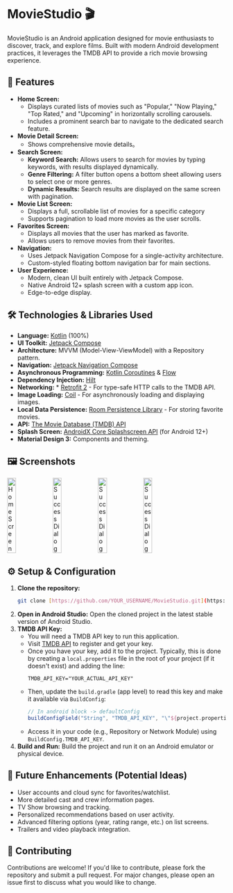 # MovieStudio 🎬

MovieStudio is an Android application designed for movie enthusiasts to discover, track, and explore films. Built with modern Android development practices, it leverages the TMDB API to provide a rich movie browsing experience.

## 🌟 Features

* **Home Screen:**
    * Displays curated lists of movies such as "Popular," "Now Playing," "Top Rated," and "Upcoming" in horizontally scrolling carousels.
    * Includes a prominent search bar to navigate to the dedicated search feature.
* **Movie Detail Screen:**
    * Shows comprehensive movie details。
* **Search Screen:**
    * **Keyword Search:** Allows users to search for movies by typing keywords, with results displayed dynamically. 
    * **Genre Filtering:** A filter button opens a bottom sheet allowing users to select one or more genres.
    * **Dynamic Results:** Search results are displayed on the same screen with pagination.
* **Movie List Screen:**
    * Displays a full, scrollable list of movies for a specific category 
    * Supports pagination to load more movies as the user scrolls.
* **Favorites Screen:**
    * Displays all movies that the user has marked as favorite.
    * Allows users to remove movies from their favorites.
* **Navigation:**
    * Uses Jetpack Navigation Compose for a single-activity architecture.
    * Custom-styled floating bottom navigation bar for main sections.
* **User Experience:**
    * Modern, clean UI built entirely with Jetpack Compose.
    * Native Android 12+ splash screen with a custom app icon.
    * Edge-to-edge display.

## 🛠️ Technologies & Libraries Used

* **Language:** [Kotlin](https://kotlinlang.org/) (100%)
* **UI Toolkit:** [Jetpack Compose](https://developer.android.com/jetpack/compose)
* **Architecture:** MVVM (Model-View-ViewModel) with a Repository pattern.
* **Navigation:** [Jetpack Navigation Compose](https://developer.android.com/jetpack/compose/navigation)
* **Asynchronous Programming:** [Kotlin Coroutines](https://kotlinlang.org/docs/coroutines-overview.html) & [Flow](https://kotlinlang.org/docs/flow.html)
* **Dependency Injection:** [Hilt](https://dagger.dev/hilt/)
* **Networking:** * [Retrofit 2](https://square.github.io/retrofit/) - For type-safe HTTP calls to the TMDB API.
* **Image Loading:** [Coil](https://coil-kt.github.io/coil/) - For asynchronously loading and displaying images.
* **Local Data Persistence:** [Room Persistence Library](https://developer.android.com/training/data-storage/room) - For storing favorite movies.
* **API:** [The Movie Database (TMDB) API](https://www.themoviedb.org/documentation/api)
* **Splash Screen:** [AndroidX Core Splashscreen API](https://developer.android.com/develop/ui/views/launch/splash-screen) (for Android 12+)
* **Material Design 3:** Components and theming.

## 🖼️ Screenshots

<div style="display: flex;">
<img src="https://github.com/user-attachments/assets/d196596b-c7b7-461a-8582-f72937bd7da4" alt="Home Screen" style="width: 20%;"/>
&nbsp;
<img src="https://github.com/user-attachments/assets/f663a52d-83bd-421b-b31f-4f70e05a21f2" alt="Success Dialog" style="width: 20%;"/>
&nbsp;
<img src="https://github.com/user-attachments/assets/5687ea5e-8cc5-48ad-bfa6-40d961fc80f3" alt="Success Dialog" style="width: 20%;"/>
&nbsp;
<img src="https://github.com/user-attachments/assets/b437e7c9-b3ab-4ad7-91bf-a30ea7d161e1" alt="Success Dialog" style="width: 20%;"/>
</div>

## ⚙️ Setup & Configuration

1.  **Clone the repository:**
    ```bash
    git clone [https://github.com/YOUR_USERNAME/MovieStudio.git](https://github.com/YOUR_USERNAME/MovieStudio.git)
    ```
2.  **Open in Android Studio:** Open the cloned project in the latest stable version of Android Studio.
3.  **TMDB API Key:**
    * You will need a TMDB API key to run this application.
    * Visit [TMDB API](https://www.themoviedb.org/settings/api) to register and get your key.
    * Once you have your key, add it to the project. Typically, this is done by creating a `local.properties` file in the root of your project (if it doesn't exist) and adding the line:
        ```properties
        TMDB_API_KEY="YOUR_ACTUAL_API_KEY"
        ```
    * Then, update the `build.gradle` (app level) to read this key and make it available via `BuildConfig`:
        ```gradle
        // In android block -> defaultConfig
        buildConfigField("String", "TMDB_API_KEY", "\"${project.properties["TMDB_API_KEY"] ?: ""}\"")
        ```
    * Access it in your code (e.g., Repository or Network Module) using `BuildConfig.TMDB_API_KEY`.
4.  **Build and Run:** Build the project and run it on an Android emulator or physical device.

## 🚀 Future Enhancements (Potential Ideas)

* User accounts and cloud sync for favorites/watchlist.
* More detailed cast and crew information pages.
* TV Show browsing and tracking.
* Personalized recommendations based on user activity.
* Advanced filtering options (year, rating range, etc.) on list screens.
* Trailers and video playback integration.

## 🤝 Contributing

Contributions are welcome! If you'd like to contribute, please fork the repository and submit a pull request. For major changes, please open an issue first to discuss what you would like to change.
